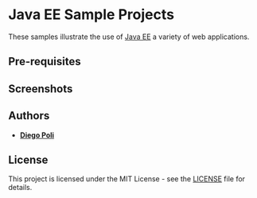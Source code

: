 # Java EE Sample Projects
These samples illustrate the use of [Java EE](http://www.oracle.com/technetwork/java/javaee/overview/index.html) a variety of web applications.

## Pre-requisites

## Screenshots

## Authors
* [**Diego Poli**](https://www.linkedin.com/in/diegopoli)

## License
This project is licensed under the MIT License - see the [LICENSE](LICENSE) file for details.